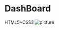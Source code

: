 # DashBoard
HTML5+CSS3
![picture](https://user-images.githubusercontent.com/90834559/140529115-f35d8327-3826-4e96-b728-90b07ad517b2.png)
